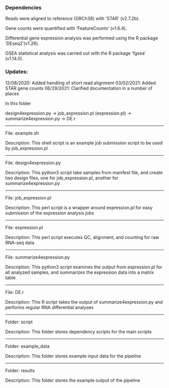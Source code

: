 ### Dependencies
Reads were aligned to reference (GRCh38) with ‘STAR’ (v2.7.2b). 

Gene counts were quantified with ‘FeatureCounts’ (v1.6.4).

Differential gene expression analysis was performed using the R package ‘DEseq2’(v1.26).

GSEA statistical analysis was carried out with the R package ‘fgsea’ (v1.14.0).


### Updates:

12/08/2020: Added handling of short read alignment
03/02/2021: Added STAR gene counts
06/29/2021: Clarified documentation in a number of places

In this folder

design4expression.py -> job_expression.pl (expression.pl) -> summarize4expression.py -> DE.r

---------------------------------------

File: example.sh

Description: This shell script is an example job submission script to be used by job_expression.pl

---------------------------------------

File: design4expression.py

Description: This python3 script take samples from manifest file, and create two design files, one for job_expression.pl, another for summarize4expression.py

---------------------------------------

File: job_expression.pl

Description: This perl script is a wrapper around expression.pl for easy submission of the expression analysis jobs

---------------------------------------

File: expression.pl

Description: This perl script executes QC, alignment, and counting for raw RNA-seq data

----------------------------------------

File: summarize4expression.py

Description: This python3 script examines the output from expression.pl for all analyzed samples, and summarizes the expression data into a matrix table 

-----------------------------------------

File: DE.r

Description: This R script takes the output of summarize4expression.py and performs regular RNA differential analyses

-----------------------------------------

Folder: script

Description: This folder stores dependency scripts for the main scripts

-----------------------------------------

Folder: example_data

Description: This folder stores example input data for the pipeline

-----------------------------------------

Folder: results

Description: This folder stores the example output of the pipeline
